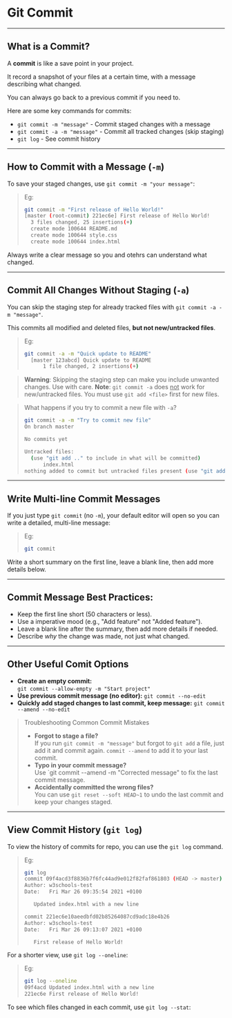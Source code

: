 # Git Commit

---

## What is a Commit?

A **commit** is like a save point in your project.

It record a snapshot of your files at a certain time, with a message describing what changed.

You can always go back to a previous commit if you need to.

Here are some key commands for commits:

- `git commit -m "message"` - Commit staged changes with a message
- `git commit -a -m "message"` - Commit all tracked changes (skip staging)
- `git log` - See commit history

---

## How to Commit with a Message (`-m`)

To save your staged changes, use `git commit -m "your message"`:

>Eg:
>
>```sh
>git commit -m "First release of Hello World!"
> [master (root-commit) 221ec6e] First release of Hello World!
>   3 files changed, 25 insertions(+)
>   create mode 100644 README.md
>   create mode 100644 style.css
>   create mode 100644 index.html
>```

Always write a clear message so you and otehrs can understand what changed.

---

## Commit All Changes Without Staging (`-a`)

You can skip the staging step for already tracked files with `git commit -a -m "message"`.

This commits all modified and deleted files, **but not new/untracked files**.

>Eg:
>
>```bash
> git commit -a -m "Quick update to README"
>   [master 123abcd] Quick update to README
>       1 file changed, 2 insertions(+)
>```

> **Warning**: Skipping the staging step can make you include unwanted changes. Use with care.
> **Note**: `git commit -a` does <u>not</u> work for new/untracked files. You must use `git add <file>` first for new files.

> What happens if you try to commit a new file with `-a`?
>
>```bash
> git commit -a -m "Try to commit new file"
> On branch master
>
> No commits yet
>
> Untracked files:
>   (use "git add .." to include in what will be committed)
>       index.html
> nothing added to commit but untracked files present (use "git add" to track)
>```

---

## Write Multi-line Commit Messages

If you just type `git commit` (no `-m`), your default editor will open so you can write a detailed, multi-line message:

>Eg:
>
>```sh
> git commit
>```

Write a short summary on the first line, leave a blank line, then add more details below.

---

## Commit Message Best Practices:

- Keep the first line short (50 characters or less).
- Use a imperative mood (e.g., "Add feature" not "Added feature").
- Leave a blank line after the summary, then add more details if needed.
- Describe *why* the change was made, not just what changed.

---

## Other Useful Comit Options

- **Create an empty commit:**<br>
`git commit --allow-empty -m "Start project"`
- **Use previous commit message (no editor):**
`git commit --no-edit`
- **Quickly add staged changes to last commit, keep message:**
`git commit --amend --no-edit`

> Troubleshooting Common Commit Mistakes
>
> - **Forgot to stage a file?** <br>
> If you run `git commit -m "message"` but forgot to `git add` a file, just add it and commit again. `commit --amend` to add it to your last commit.
> - **Typo in your commit message?** <br>
>  Use `git commit --amend -m "Corrected message" to fix the last commit message.
> - **Accidentally committed the wrong files?**<br>
> You can use `git reset --soft HEAD~1` to undo the last commit and keep your changes staged.

---

## View Commit History (`git log`)

To view the history of commits for repo, you can use the `git log` command.

>Eg:
>
>```sh
>git log
>commit 09f4acd3f8836b7f6fc44ad9e012f82faf861803 (HEAD -> master)
>Author: w3schools-test 
>Date:   Fri Mar 26 09:35:54 2021 +0100
>
>    Updated index.html with a new line
>
>commit 221ec6e10aeedbfd02b85264087cd9adc18e4b26
>Author: w3schools-test 
>Date:   Fri Mar 26 09:13:07 2021 +0100
>
>    First release of Hello World!
>```

For a shorter view, use `git log --oneline`:

>Eg:
>
>```bash
>git log --oneline
>09f4acd Updated index.html with a new line
>221ec6e First release of Hello World!
>```

To see which files changed in each commit, use `git log --stat`:
